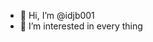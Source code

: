 - 👋 Hi, I’m @idjb001
- 👀 I’m interested in every thing


<!---
idjb001/idjb001 is a ✨ special ✨ repository because its `README.md` (this file) appears on your GitHub profile.
You can click the Preview link to take a look at your changes.
--->
